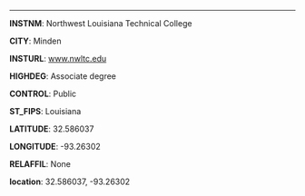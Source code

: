 
---
**INSTNM**: Northwest Louisiana Technical College

**CITY**: Minden

**INSTURL**: www.nwltc.edu

**HIGHDEG**: Associate degree

**CONTROL**: Public

**ST_FIPS**: Louisiana

**LATITUDE**: 32.586037

**LONGITUDE**: -93.26302

**RELAFFIL**: None

**location**: 32.586037, -93.26302